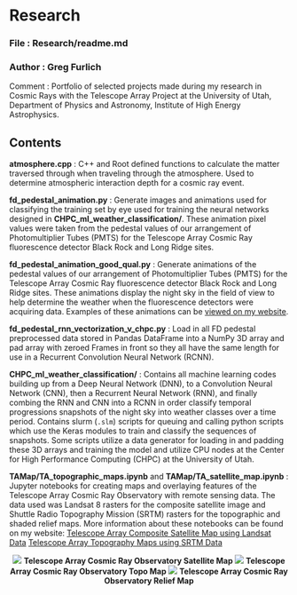 # Research

### File : Research/readme.md
### Author : Greg Furlich

Comment : Portfolio of selected projects made during my research in Cosmic Rays with the Telescope Array Project at the University of Utah, Department of Physics and Astronomy, Institute of High Energy Astrophysics.

## Contents ##

**atmosphere.cpp** : C++ and Root defined functions to calculate the matter traversed through when traveling through the atmosphere. Used to determine atmospheric interaction depth for a cosmic ray event.

**fd_pedestal_animation.py** : Generate images and animations used for classifying the training set by eye used for training the neural networks designed in **CHPC_ml_weather_classification/**. These animation pixel values were taken from the pedestal values of our arrangement of Photomultiplier Tubes (PMTS) for the Telescope Array Cosmic Ray fluorescence detector Black Rock and Long Ridge sites.

**fd_pedestal_animation_good_qual.py** : Generate animations of the pedestal values of our arrangement of Photomultiplier Tubes (PMTS) for the Telescope Array Cosmic Ray fluorescence detector Black Rock and Long Ridge sites. These animations display the night sky in the field of view to help determine the weather when the fluorescence detectors were acquiring data. Examples of these animations can be [viewed on my website](https://gregfurlich.com/posts/telescope-array-machine-learing-weather-classification.html).

**fd_pedestal_rnn_vectorization_v_chpc.py** : Load in all FD pedestal preprocessed data stored in Pandas DataFrame into a NumPy 3D array and pad array with zeroed Frames in front so they all have the same length for use in a Recurrent Convolution Neural Network (RCNN).

**CHPC_ml_weather_classification/** : Contains all machine learning codes building up from a Deep Neural Network (DNN), to a Convolution Neural Network (CNN), then a Recurrent Neural Network (RNN), and finally combing the RNN and CNN into a RCNN in order classify temporal progressions snapshots of the night sky into weather classes over a time period. Contains slurm (`.slm`) scripts for queuing and calling python scripts which use the Keras modules to train and classify the sequences of snapshots. Some scripts utilize a data generator for loading in and padding these 3D arrays and training the model and utilize CPU nodes at the Center for High Performance Computing (CHPC) at the University of Utah.

**TAMap/TA_topographic_maps.ipynb** and **TAMap/TA_satellite_map.ipynb** : Jupyter notebooks for creating maps and overlaying features of the Telescope Array Cosmic Ray Observatory with remote sensing data. The data used was Landsat 8 rasters for the composite satellite image and Shuttle Radio Topography Mission (SRTM) rasters for the topographic and shaded relief maps. More information about these notebooks can be found on my website:
[Telescope Array Composite Satellite Map using Landsat Data](https://gregfurlich.com/posts/telescope-array-satellite-map.html)
[Telescope Array Topography Maps using SRTM Data](https://gregfurlich.com/posts/telescope-array-topography-maps.html)

<p align="center">
    <img src="https://github.com/gfurlich/Research/blob/master/TAMap/ta_map.png">
    <b>Telescope Array Cosmic Ray Observatory Satellite Map</b>
    <img src="https://github.com/gfurlich/Research/blob/master/TAMap/ta_topo.png">
    <b>Telescope Array Cosmic Ray Observatory Topo Map</b>
    <img src="https://github.com/gfurlich/Research/blob/master/TAMap/ta_relief.png">
    <b>Telescope Array Cosmic Ray Observatory Relief Map</b>
</p>
